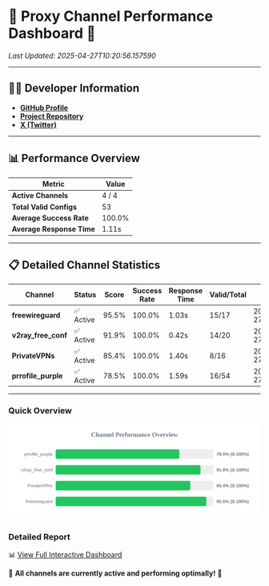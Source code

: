 # 🌟 Proxy Channel Performance Dashboard 🌟

_Last Updated: 2025-04-27T10:20:56.157590_

---

## 👩‍💻 Developer Information

- **[GitHub Profile](https://github.com/4n0nymou3)**  
- **[Project Repository](https://github.com/4n0nymou3/multi-proxy-config-fetcher)**  
- **[X (Twitter)](https://x.com/4n0nymou3)**  

---

## 📊 Performance Overview

| Metric                | Value       |
|-----------------------|-------------|
| **Active Channels**   | 4 / 4       |
| **Total Valid Configs** | 53          |
| **Average Success Rate** | 100.0%      |
| **Average Response Time** | 1.11s       |

---

## 📋 Detailed Channel Statistics

| Channel          | Status     | Score  | Success Rate | Response Time | Valid/Total | Last Success               |
|------------------|------------|--------|--------------|---------------|-------------|----------------------------|
| **freewireguard**  | ✅ Active  | 95.5%  | 100.0% | 1.03s         | 15/17       | 2025-04-27T10:20:56.155943 |
| **v2ray_free_conf**  | ✅ Active  | 91.9%  | 100.0% | 0.42s         | 14/20       | 2025-04-27T10:20:53.662790 |
| **PrivateVPNs**  | ✅ Active  | 85.4%  | 100.0% | 1.40s         | 8/16       | 2025-04-27T10:20:55.095698 |
| **prrofile_purple**  | ✅ Active  | 78.5%  | 100.0% | 1.59s         | 16/54       | 2025-04-27T10:20:53.215341 |

---

### Quick Overview
<div align="center">
  <a href="https://raw.githubusercontent.com/nullluser/NullRepo/refs/heads/main/assets/channel_stats_chart.svg">
    <img src="https://raw.githubusercontent.com/nullluser/NullRepo/refs/heads/main/assets/channel_stats_chart.svg" alt="Source Performance Statistics" width="800">
  </a>
</div>

### Detailed Report
📊 [View Full Interactive Dashboard](https://htmlpreview.github.io/?https://github.com/nullluser/NullRepo/blob/main/assets/performance_report.html)

🎉 **All channels are currently active and performing optimally!** 🎉
